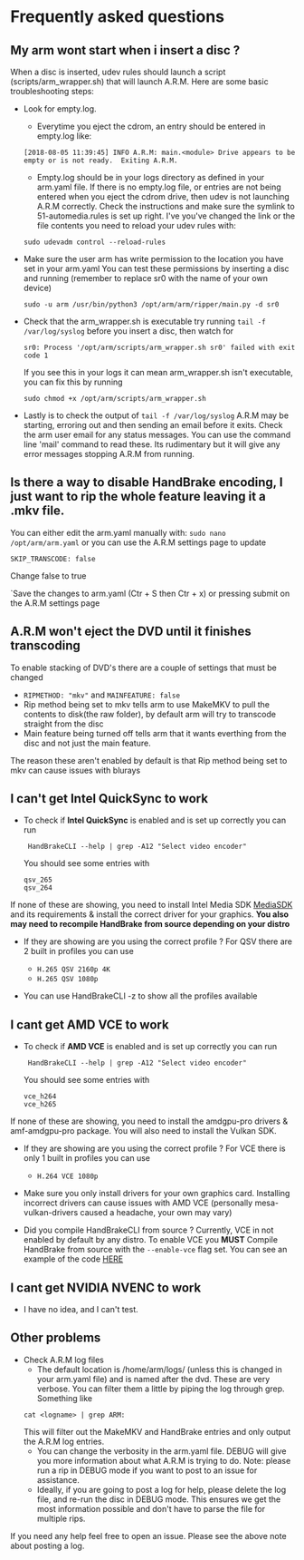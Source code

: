# Frequently asked questions

## My arm wont start when i insert a disc ?

When a disc is inserted, udev rules should launch a script (scripts/arm_wrapper.sh) that will launch A.R.M.  Here are some basic troubleshooting steps:
- Look for empty.log.
  - Everytime you eject the cdrom, an entry should be entered in empty.log like:
  ```
  [2018-08-05 11:39:45] INFO A.R.M: main.<module> Drive appears to be empty or is not ready.  Exiting A.R.M.
  ```
  - Empty.log should be in your logs directory as defined in your arm.yaml file.  If there is no empty.log file, or entries are not being entered when you eject the cdrom drive, then udev is not launching A.R.M correctly.  Check the instructions and make sure the symlink to 51-automedia.rules is set up right.  I've you've changed the link or the file contents you need to reload your udev rules with:
  ```
  sudo udevadm control --reload-rules
  ```
- Make sure the user arm has write permission to the location you have set in your arm.yaml
    You can test these permissions by inserting a disc and running (remember to replace sr0 with the name of your own device)

    `sudo -u arm /usr/bin/python3 /opt/arm/arm/ripper/main.py -d sr0`

- Check that  the arm_wrapper.sh is executable
  try running `tail -f /var/log/syslog` before you insert a disc, then watch for

  `sr0: Process '/opt/arm/scripts/arm_wrapper.sh sr0' failed with exit code 1`

  If you see this in your logs it can mean arm_wrapper.sh isn't executable, you can fix this by running

  `sudo chmod +x /opt/arm/scripts/arm_wrapper.sh`

- Lastly is to check the output of `tail -f /var/log/syslog`
  A.R.M may be starting, erroring out and then sending an email before it exits. Check the arm user email for any status messages. You can use the command line 'mail' command to read these. Its rudimentary but it will give any error messages stopping A.R.M from running.

## Is there a way to disable HandBrake encoding, I just want to rip the whole feature leaving it a .mkv file.

You can either edit the arm.yaml manually with: `sudo nano /opt/arm/arm.yaml` or you can use the A.R.M settings page to update

`SKIP_TRANSCODE: false`

Change false to true

`Save the changes to arm.yaml (Ctr + S  then Ctr + x) or pressing submit on the A.R.M settings page

## A.R.M won't eject the DVD until it finishes transcoding

To enable stacking of DVD's there are a couple of settings that must be changed
 - `RIPMETHOD: "mkv"` and `MAINFEATURE: false`
 - Rip method being set to mkv tells arm to use MakeMKV to pull the contents to disk(the raw folder), by default arm will try to transcode straight from the disc
 - Main feature being turned off tells arm that it wants everthing from the disc and not just the main feature.

The reason these aren't enabled by default is that Rip method being set to mkv can cause issues with blurays

## I can't get Intel QuickSync to work

- To check if **Intel QuickSync** is enabled and is set up correctly you can run
   ```
    HandBrakeCLI --help | grep -A12 "Select video encoder"
   ```
  You should see some entries with
  ```
  qsv_265
  qsv_264
  ```
 If none of these are showing, you need to install Intel Media SDK [MediaSDK](https://github.com/Intel-Media-SDK/MediaSDK) and its requirements & install the correct driver for your graphics. **You also may need to recompile HandBrake from source depending on your distro**

- If they are showing are you using the correct profile ? For QSV there are 2 built in profiles you can use

  - `H.265 QSV 2160p 4K`
  - `H.265 QSV 1080p`

- You can use HandBrakeCLI -z to show all the profiles available

## I cant get AMD VCE to work

- To check if **AMD VCE** is enabled and is set up correctly you can run
   ```
    HandBrakeCLI --help | grep -A12 "Select video encoder"
   ```
  You should see some entries with
  ```
  vce_h264
  vce_h265
  ```
 If none of these are showing, you need to install the amdgpu-pro drivers & amf-amdgpu-pro package. You will also need to install the Vulkan SDK.

- If they are showing are you using the correct profile ? For VCE there is only 1 built in profiles you can use
  - `H.264 VCE 1080p`

- Make sure you only install drivers for your own graphics card. Installing incorrect drivers can cause issues with AMD VCE (personally mesa-vulkan-drivers caused a headache, your own may vary)

- Did you compile HandBrakeCLI from source ? Currently, VCE in not enabled by default by any distro. To enable VCE you **MUST** Compile HandBrake from source with the `--enable-vce` flag set. You can see an example of the code [HERE](https://github.com/1337-server/automatic-ripping-machine/blob/v2.2_dev_ubuntu/scripts/ubuntu-quicksync.sh)


## I cant get NVIDIA NVENC to work
 - I have no idea, and I can't test.

## Other problems
- Check A.R.M log files
  - The default location is /home/arm/logs/ (unless this is changed in your arm.yaml file) and is named after the dvd. These are very verbose.  You can filter them a little by piping the log through grep.  Something like
  ```
  cat <logname> | grep ARM:
  ```
    This will filter out the MakeMKV and HandBrake entries and only output the A.R.M log entries.
  - You can change the verbosity in the arm.yaml file.  DEBUG will give you more information about what A.R.M is trying to do.  Note: please run a rip in DEBUG mode if you want to post to an issue for assistance.
  - Ideally, if you are going to post a log for help, please delete the log file, and re-run the disc in DEBUG mode.  This ensures we get the most information possible and don't have to parse the file for multiple rips.

If you need any help feel free to open an issue.  Please see the above note about posting a log.
